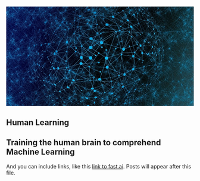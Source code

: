 ![Image of fast.ai logo](images/EVLDAejU0AANvc5.jpg)

## Human Learning

## Training the human brain to comprehend Machine Learning


And you can include links, like this [link to fast.ai](https://www.fast.ai). Posts will appear after this file. 
